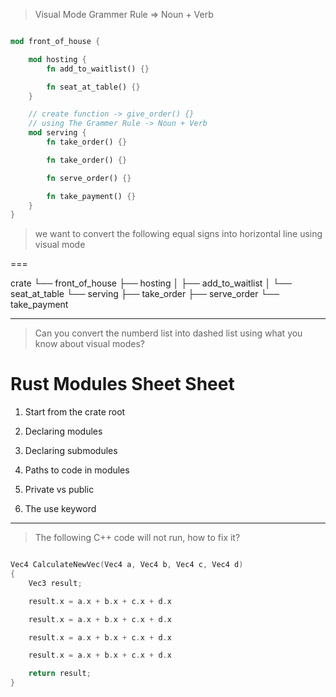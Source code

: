 > Visual Mode Grammer Rule => Noun + Verb

```rs

mod front_of_house {

    mod hosting {
        fn add_to_waitlist() {}

        fn seat_at_table() {}
    }

    // create function -> give_order() {}
    // using The Grammer Rule -> Noun + Verb
    mod serving {
        fn take_order() {}

        fn take_order() {}

        fn serve_order() {}

        fn take_payment() {}
    }
}

```

> we want to convert the following equal signs into horizontal line using visual mode

===

crate
└── front_of_house
├── hosting
│ ├── add_to_waitlist
│ └── seat_at_table
└── serving
├── take_order
├── serve_order
└── take_payment

---

> Can you convert the numberd list into dashed list using what you know about visual modes?

# Rust Modules Sheet Sheet

1. Start from the crate root

2. Declaring modules

3. Declaring submodules

4. Paths to code in modules

5. Private vs public

6. The use keyword

---

> The following C++ code will not run, how to fix it?

```cpp

Vec4 CalculateNewVec(Vec4 a, Vec4 b, Vec4 c, Vec4 d)
{
    Vec3 result;

    result.x = a.x + b.x + c.x + d.x

    result.x = a.x + b.x + c.x + d.x

    result.x = a.x + b.x + c.x + d.x

    result.x = a.x + b.x + c.x + d.x

    return result;
}

```
